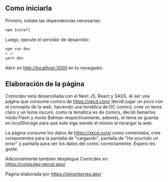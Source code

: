 ## Como iniciarla

Primero, instale las dependencias necesarias: 

```bash
npm install
```

Luego, ejecute el servidor de desarrollo:

```bash
npm run dev
# or
yarn dev
```

Abrir en [http://localhost:3000](http://localhost:3000) en tu navegador.

## Elaboración de la página

Comicdev esta desarrollada con el Next JS, React y SASS. Al ser una página que consume comics de https://xkcd.com/ decidí jugar un poco con el concepto de la web, haciendo una temática de DC comics, cree un tema claro y un tema oscuro, como la temática es de comics, decidí llamarlos modo Flash y modo Batman respectivamente, además, el tema se guarda en localStorage para que este siga siendo el mismo al recargar la web. 

La página consume los datos de https://xkcd.com/ como comentaba, cree componentes para la pantalla de "cargando", pantalla de "Ha ocurrido un error" y pantalla para ver los datos del comic correctamente. Espero les guste.

Adicionalmente tambien desplegue Comicdev en https://comicdev.vercel.app/

Página elaborada por https://simontorres.dev/





